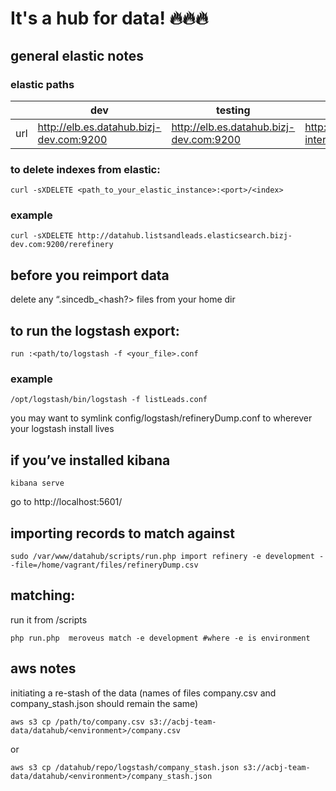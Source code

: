 # It's a hub for data! :fire::fire::fire:
## general elastic notes
### elastic paths
| | dev | testing | staging | prod |
| --- | --- | ------- | ------- | ---- |
| url | http://elb.es.datahub.bizj-dev.com:9200 | http://elb.es.datahub.bizj-dev.com:9200 | http://elb.es.datahub.bizj-internal.com:9200 | http://elb.es.datahub.bizj-internal.com:9200 |
### to delete indexes from elastic:
```shell
curl -sXDELETE <path_to_your_elastic_instance>:<port>/<index> 
```
### example
```shell
curl -sXDELETE http://datahub.listsandleads.elasticsearch.bizj-dev.com:9200/rerefinery
```
## before you reimport data
delete any “.sincedb_<hash?> files from your home dir
    
## to run the logstash export:
    run :<path/to/logstash -f <your_file>.conf
### example
```shell    
/opt/logstash/bin/logstash -f listLeads.conf
```
you may want to symlink config/logstash/refineryDump.conf to wherever your logstash install lives

## if you’ve installed kibana
```shell
kibana serve
```
go to http://localhost:5601/

## importing records to match against
```shell
sudo /var/www/datahub/scripts/run.php import refinery -e development --file=/home/vagrant/files/refineryDump.csv
```
    
## matching:
run it from /scripts
```shell
php run.php  meroveus match -e development #where -e is environment
```



## aws notes

initiating a re-stash of the data (names of files company.csv and company_stash.json should remain the same)

```shell
aws s3 cp /path/to/company.csv s3://acbj-team-data/datahub/<environment>/company.csv
```
or
```shell
aws s3 cp /datahub/repo/logstash/company_stash.json s3://acbj-team-data/datahub/<environment>/company_stash.json
```
